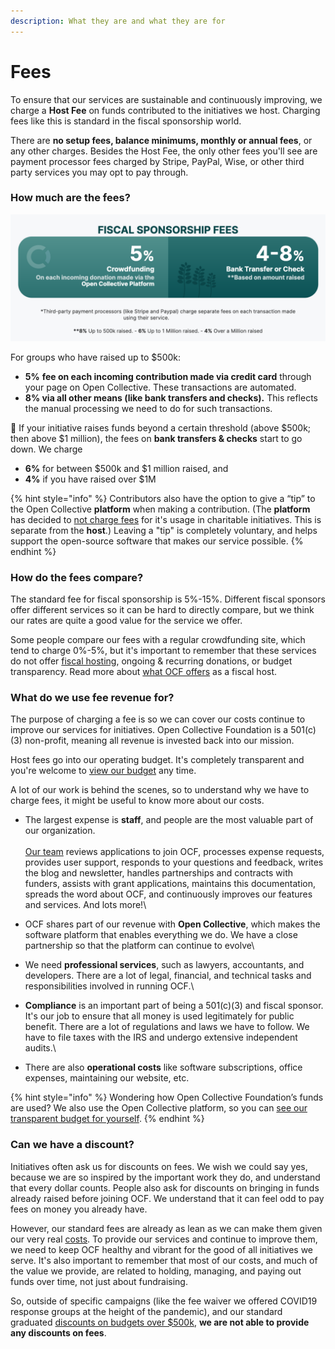 ```yaml
---
description: What they are and what they are for
---
```


# Fees

To ensure that our services are sustainable and continuously improving, we charge a **Host Fee** on funds contributed to the initiatives we host. Charging fees like this is standard in the fiscal sponsorship world.&#x20;

There are **no setup fees, balance minimums, monthly or annual fees**, or any other charges. Besides the Host Fee, the only other fees you'll see are payment processor fees charged by Stripe, PayPal, Wise, or other third party services you may opt to pay through.

### How much are the fees?

![](<../.gitbook/assets/OCFfees (1).png>)

For groups who have raised up to $500k:

* **5%** **fee on each incoming contribution made via credit card** through your page on Open Collective. These transactions are automated.
* **8% via all other means (like bank transfers and checks).** This reflects the manual processing we need to do for such transactions.

:seedling: If your initiative raises funds beyond a certain threshold (above $500k; then above $1 million), the fees on **bank transfers & checks** start to go down. We charge&#x20;

* **6%** for between $500k and $1 million raised, and&#x20;
* **4%** if you have raised over $1M&#x20;

{% hint style="info" %}
Contributors also have the option to give a “tip” to the Open Collective **platform** when making a contribution. (The **platform** has decided to [not charge fees](https://blog.opencollective.com/open-collective-platform-is-moving-on-to-0-fees-for-charitable-collectives/) for it's usage in charitable initiatives. This is separate from the **host**.) Leaving a "tip" is completely voluntary, and helps support the open-source software that makes our service possible.
{% endhint %}

### How do the fees compare?

The standard fee for fiscal sponsorship is 5%-15%. Different fiscal sponsors offer different services so it can be hard to directly compare, but we think our rates are quite a good value for the service we offer.

Some people compare our fees with a regular crowdfunding site, which tend to charge 0%-5%, but it's important to remember that these services do not offer [fiscal hosting](../what-we-offer/fiscal-hosting.md), ongoing & recurring donations, or budget transparency. Read more about [what OCF offers](../what-we-offer/) as a fiscal host.

### What do we use fee revenue for?

The purpose of charging a fee is so we can cover our costs continue to improve our services for initiatives. Open Collective Foundation is a 501(c)(3) non-profit, meaning all revenue is invested back into our mission.

Host fees go into our operating budget. It's completely transparent and you're welcome to [view our budget](https://opencollective.com/foundation#category-BUDGET) any time.

A lot of our work is behind the scenes, so to understand why we have to charge fees, it might be useful to know more about our costs.

* The largest expense is **staff**, and people are the most valuable part of our organization. \
  \
  [Our team](../about/team.md) reviews applications to join OCF, processes expense requests, provides user support, responds to your questions and feedback, writes the blog and newsletter, handles partnerships and contracts with funders, assists with grant applications, maintains this documentation, spreads the word about OCF, and continuously improves our features and services. And lots more!\

* OCF shares part of our revenue with **Open Collective**, which makes the software platform that enables everything we do. We have a close partnership so that the platform can continue to evolve\

* We need **professional services**, such as lawyers, accountants, and developers. There are a lot of legal, financial, and technical tasks and responsibilities involved in running OCF.\

* **Compliance** is an important part of being a 501(c)(3) and fiscal sponsor. It's our job to ensure that all money is used legitimately for public benefit. There are a lot of regulations and laws we have to follow. We have to file taxes with the IRS and undergo extensive independent audits.\

* There are also **operational costs** like software subscriptions, office expenses, maintaining our website, etc.

{% hint style="info" %}
Wondering how Open Collective Foundation’s funds are used? We also use the Open Collective platform, so you can [see our transparent budget for yourself](https://opencollective.com/foundation#category-BUDGET).
{% endhint %}

### Can we have a discount?

Initiatives often ask us for discounts on fees. We wish we could say yes, because we are so inspired by the important work they do, and understand that every dollar counts. People also ask for discounts on bringing in funds already raised before joining OCF. We understand that it can feel odd to pay fees on money you already have.&#x20;

However, our standard fees are already as lean as we can make them given our very real [costs](fees.md#what-do-we-use-fee-revenue-for). To provide our services and continue to improve them, we need to keep OCF healthy and vibrant for the good of all initiatives we serve. It's also important to remember that most of our costs, and much of the value we provide, are related to holding, managing, and paying out funds over time, not just about fundraising.&#x20;

So, outside of specific campaigns (like the fee waiver we offered COVID19 response groups at the height of the pandemic), and our standard graduated [discounts on budgets over $500k](fees.md#how-much-are-the-fees), **we are not able to provide any discounts on fees**.
